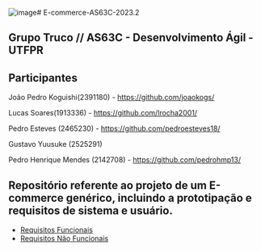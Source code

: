 ![image](https://github.com/lrocha2001/E-commerce-AS63C-2023.2/assets/49926164/13c1c8c3-4f7f-4a3f-a085-f7d3df69a91a)# E-commerce-AS63C-2023.2

## Grupo Truco // AS63C - Desenvolvimento Ágil - UTFPR

## Participantes

João Pedro Koguishi(2391180) - https://github.com/joaokogs/

Lucas Soares(1913336) - https://github.com/lrocha2001/ 

Pedro Esteves (2465230) - https://github.com/pedroesteves18/

Gustavo Yuusuke (2525291)

Pedro Henrique Mendes (2142708) - https://github.com/pedrohmp13/

## Repositório referente ao projeto de um E-commerce genérico, incluindo a prototipação e requisitos de sistema e usuário.

* [Requisitos Funcionais](https://github.com/lrocha2001/E-commerce-AS63C-2023.2/blob/main/Requisitos%20de%20Usu%C3%A1rio/RF.md)
* [Requisitos Não Funcionais](https://github.com/lrocha2001/E-commerce-AS63C-2023.2/blob/main/Requisitos%20de%20Usu%C3%A1rio/RNF.md)
